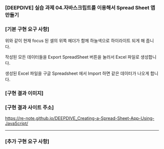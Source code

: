 ### [DEEPDIVE] 실습 과제 04.자바스크립트를 이용해서 Spread Sheet 앱 만들기

### [기본 구현 요구 사항]

위와 같이 현재 focus 된 셀의 위쪽 헤더가 함께 하늘색으로 하이라이트 되게 해 줍니다.

작성된 모든 데이터들을 Export SpreadSheet 버튼을 눌러서 Excel 파일로 생성합니다.

생성된 Excel 파일을 구글 Spreadsheet 에서 Import 하면 같은 데이터가 나오게 합니다.

### [구현 결과 이미지]

### [구현 결과 사이트 주소]

https://re-note.github.io/DEEPDIVE_Creating-a-Spread-Sheet-App-Using-JavaScript/

---

### [추가 구현 요구 사항]
